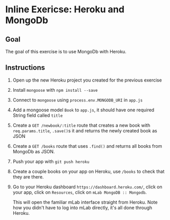 # Inline Exericse: Heroku and MongoDb

## Goal

The goal of this exercise is to use MongoDb with Heroku.

## Instructions

1. Open up the new Heroku project you created for the previous exercise
1. Install `mongoose` with `npm install --save`
1. Connect to `mongoose` using `process.env.MONGODB_URI` in `app.js`
1. Add a mongoose model `Book` to `app.js`, it should have one required String
   field called `title`
1. Create a `GET /newbook/:title` route that creates a new book with
   `req.params.title`, `.save()`s it and returns the newly created book as JSON
1. Create a `GET /books` route that uses `.find()` and returns all books from
   MongoDb as JSON.
1. Push your app with `git push heroku`
1. Create a couple books on your app on Heroku, use `/books` to check that they
   are there.
1. Go to your Heroku dashboard `https://dashboard.heroku.com/`, click on your
   app, click on `Resources`, click on `mLab MongoDB :: Mongodb`.

   This will open the familiar mLab interface straight from Heroku. Note how you
   didn't have to log into mLab directly, it's all done through Heroku.

